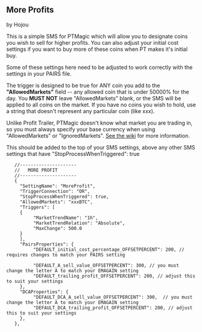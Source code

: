 ## More Profits
by Hojou

This is a simple SMS for PTMagic which will allow you to designate coins you wish to sell for higher profits.  You can also adjust your initial cost settings if you want to buy more of these coins when PT makes it's initial buy.

Some of these settings here need to be adjusted to work correctly with the settings in your PAIRS file.

The trigger is designed to be true for ANY coin you add to the **"AllowedMarkets"** field -- any allowed coin that is under 50000% for the day.  You **MUST NOT** leave "AllowedMarkets" blank, or the SMS will be applied to all coins on the market.  If you have no coins you wish to hold, use a string that doesn't represent any particular coin (like xxx).

Unlike Profit Trailer, PTMagic doesn't know what market you are trading in, so you must always specify your base currency when using "AllowedMarkets" or "IgnoredMarkets".  [See the wiki](https://github.com/PTMagicians/PTMagic/wiki/settings.analyzer#allowedmarkets) for more information.

This should be added to the top of your SMS settings, above any other SMS settings that have "StopProcessWhenTriggered": true 

````
   //---------------------
   //   MORE PROFIT
   //---------------------
   {
     "SettingName": "MoreProfit",
     "TriggerConnection": "OR",
     "StopProcessWhenTriggered": true,
     "AllowedMarkets": "xxxBTC",
     "Triggers": [
     {
          "MarketTrendName": "1h",
          "MarketTrendRelation": "Absolute",
          "MaxChange": 500.0
     }
     ],
     "PairsProperties": {
          "DEFAULT_initial_cost_percentage_OFFSETPERCENT": 200, // requires changes to match your PAIRS setting
         
          "DEFAULT_A_sell_value_OFFSETPERCENT": 300, // you must change the letter A to match your EMAGAIN setting 
          "DEFAULT_trailing_profit_OFFSETPERCENT": 200, // adjust this to suit your settings
     },
     "DCAProperties": {
          "DEFAULT_DCA_A_sell_value_OFFSETPERCENT": 300,  // you must change the letter A to match your EMAGAIN setting 
          "DEFAULT_DCA_trailing_profit_OFFSETPERCENT": 200, // adjust this to suit your settings
     },
   },
  ````   
